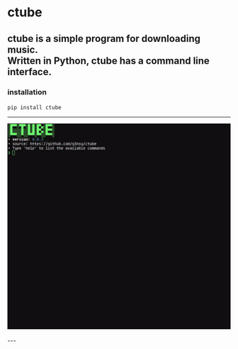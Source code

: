 # ctube
ctube is a simple program for downloading music.\
Written in Python, ctube has a command line interface.
---
### installation
```shell
pip install ctube
```

---
<p align="center">
    <img src=".github/ctube.gif" alt="ctube.gfi">
</p>
---